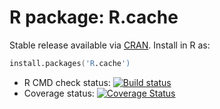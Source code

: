 # R package: R.cache

Stable release available via [CRAN](http://cran.r-project.org/package=R.cache).  Install in R as:

```s
install.packages('R.cache')
```


* R CMD check status: <a
  href="https://travis-ci.org/HenrikBengtsson/R.cache"><img
  src="https://travis-ci.org/HenrikBengtsson/R.cache.svg?branch=master"
  alt="Build status"></a>
* Coverage status: <a
  href='https://coveralls.io/r/HenrikBengtsson/R.cache?branch=develop'><img
  src='https://coveralls.io/repos/HenrikBengtsson/R.cache/badge.png?branch=develop'
  alt='Coverage Status' /></a> 
